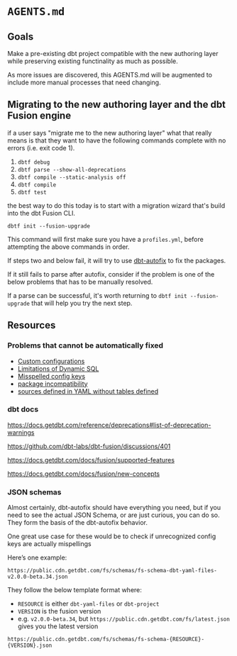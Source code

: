 # `AGENTS.md`

## Goals

Make a pre-existing dbt project compatible with the new authoring layer while preserving existing functinality as much as possible.

As more issues are discovered, this AGENTS.md will be augmented to include more manual processes that need changing.

## Migrating to the new authoring layer and the dbt Fusion engine

if a user says "migrate me to the new authoring layer" what that really means is that they want to have the following commands complete with no errors (i.e. exit code 1).

1. `dbtf debug`
2. `dbtf parse --show-all-deprecations`
3. `dbtf compile --static-analysis off`
4. `dbtf compile`
6. `dbtf test`

the best way to do this today is to start with a migration wizard that's build into the dbt Fusion CLI.
```
dbtf init --fusion-upgrade
```

This command will first make sure you have a `profiles.yml`, before attempting the above commands in order.

If steps two and below fail, it will try to use [dbt-autofix](https://github.com/dbt-labs/dbt-autofix) to fix the packages.

If it still fails to parse after autofix, consider if the problem is one of the below problems that has to be manually resolved.

If a parse can be successful, it's worth returning to `dbtf init --fusion-upgrade` that will help you try the next step.

## Resources

### Problems that cannot be automatically fixed

- [Custom configurations](./manual_fixes/custom_configuration.md)
- [Limitations of Dynamic SQL](./manual_fixes/dynamic_sql.md)
- [Misspelled config keys](./manual_fixes/misspelled_config_keys.md)
- [package incompatibility](./manual_fixes/package_incompatibility.md)
- [sources defined in YAML without tables defined](./manual_fixes/sources_without_tables.md)


### dbt docs

https://docs.getdbt.com/reference/deprecations#list-of-deprecation-warnings

https://github.com/dbt-labs/dbt-fusion/discussions/401

https://docs.getdbt.com/docs/fusion/supported-features

https://docs.getdbt.com/docs/fusion/new-concepts


### JSON schemas

Almost certainly, dbt-autofix should have everything you need, but if you need to see the actual JSON Schema, or are just curious, you can do so. They form the basis of the dbt-autofix behavior.

One great use case for these would be to check if unrecognized config keys are actually mispellings

Here’s one example:

```
https://public.cdn.getdbt.com/fs/schemas/fs-schema-dbt-yaml-files-v2.0.0-beta.34.json
```

They follow the below template format where:
- `RESOURCE` is either `dbt-yaml-files` or `dbt-project`
- `VERSION` is the fusion version
- e.g. `v2.0.0-beta.34`, but `https://public.cdn.getdbt.com/fs/latest.json` gives you the latest version

`https://public.cdn.getdbt.com/fs/schemas/fs-schema-{RESOURCE}-{VERSION}.json`

